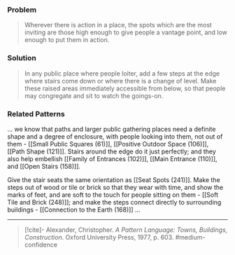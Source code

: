 ### Problem
>Wherever there is action in a place, the spots which are the most inviting are those high enough to give people a vantage point, and low enough to put them in action.

### Solution
>In any public place where people loiter, add a few steps at the edge where stairs come down or where there is a change of level. Make these raised areas immediately accessible from below, so that people may congregate and sit to watch the goings-on.

### Related Patterns
... we know that paths and larger public gathering places need a definite shape and a degree of enclosure, with people looking into them, not out of them - [[Small Public Squares (61)]], [[Positive Outdoor Space (106)]], [[Path Shape (121)]]. Stairs around the edge do it just perfectly; and they also help embellish [[Family of Entrances (102)]], [[Main Entrance (110)]], and [[Open Stairs (158)]].

Give the stair seats the same orientation as [[Seat Spots (241)]]. Make the steps out of wood or tile or brick so that they wear with time, and show the marks of feet, and are soft to the touch for people sitting on them - [[Soft Tile and Brick (248)]]; and make the steps connect directly to surrounding buildings - [[Connection to the Earth (168)]] ...

---
> [!cite]- Alexander, Christopher. _A Pattern Language: Towns, Buildings, Construction_. Oxford University Press, 1977, p. 603.
> #medium-confidence 